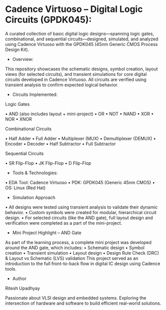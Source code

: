 # Cadence Virtuoso – Digital Logic Circuits (GPDK045):

A curated collection of basic digital logic designs—spanning logic gates, combinational, and sequential circuits—designed, simulated, and analyzed using Cadence Virtuoso with the GPDK045 (45nm Generic CMOS Process Design Kit).

* Overview:

This repository showcases the schematic designs, symbol creation, layout views (for selected circuits), and transient simulations for core digital circuits developed in Cadence Virtuoso. All circuits are verified using transient analysis to confirm expected logical behavior.

* Circuits Implemented:
  
Logic Gates

•	AND (also includes layout + mini-project)
•	OR
•	NOT
•	NAND
•	XOR
•	NOR
•	XNOR

Combinational Circuits

•	Half Adder
•	Full Adder
•	Multiplexer (MUX)
•	Demultiplexer (DEMUX)
•	Encoder
•	Decoder
•	Half Subtractor
•	Full Subtractor

Sequential Circuits

•	SR Flip-Flop
•	JK Flip-Flop
•	D Flip-Flop

* Tools & Technologies:
  
•	EDA Tool: Cadence Virtuoso
•	PDK: GPDK045 (Generic 45nm CMOS)
•	OS: Linux (Red Hat)

* Simulation Approach
  
•	All designs were tested using transient analysis to validate their dynamic behavior.
•	Custom symbols were created for modular, hierarchical circuit design.
•	For selected circuits (like the AND gate), full layout design and verification were completed as a part of the mini-project.

* Mini Project Highlight – AND Gate
  
As part of the learning process, a complete mini project was developed around the AND gate, which includes:
•	Schematic design
•	Symbol creation
•	Transient simulation
•	Layout design
•	Design Rule Check (DRC) & Layout vs Schematic (LVS) validation
This project served as an introduction to the full front-to-back flow in digital IC design using Cadence tools.

* Author
  
Ritesh Upadhyay

Passionate about VLSI design and embedded systems. Exploring the intersection of hardware and software to build efficient real-world solutions.
